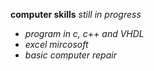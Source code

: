 **computer skills** *still in progress*
* _program in c, c++ and VHDL_
* _excel mircosoft_
* _basic computer repair_

